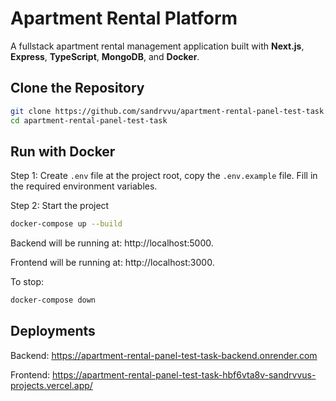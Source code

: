 # Apartment Rental Platform

A fullstack apartment rental management application built with **Next.js**, **Express**, **TypeScript**, **MongoDB**, and **Docker**.

## Clone the Repository

```bash
git clone https://github.com/sandrvvu/apartment-rental-panel-test-task.git
cd apartment-rental-panel-test-task
```

## Run with Docker
Step 1: Create `.env` file at the project root, copy the `.env.example` file. Fill in the required environment variables. 

Step 2: Start the project

```bash
docker-compose up --build
```

Backend will be running at: http://localhost:5000.

Frontend will be running at: http://localhost:3000.

To stop:
```bash
docker-compose down
```

## Deployments
Backend: https://apartment-rental-panel-test-task-backend.onrender.com

Frontend: https://apartment-rental-panel-test-task-hbf6vta8v-sandrvvus-projects.vercel.app/
